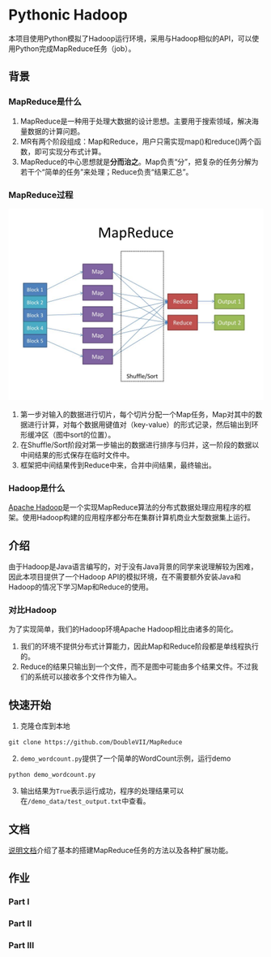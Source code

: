 
# Pythonic Hadoop
本项目使用Python模拟了Hadoop运行环境，采用与Hadoop相似的API，可以使用Python完成MapReduce任务（job）。

## 背景
### MapReduce是什么
1. MapReduce是一种用于处理大数据的设计思想。主要用于搜索领域，解决海量数据的计算问题。
2. MR有两个阶段组成：Map和Reduce，用户只需实现map()和reduce()两个函数，即可实现分布式计算。
3. MapReduce的中心思想就是**分而治之**。Map负责“分”，把复杂的任务分解为若干个“简单的任务”来处理；Reduce负责“结果汇总”。

### MapReduce过程

![alt mapreduce](/resource/mapreduce.jpg)
1. 第一步对输入的数据进行切片，每个切片分配一个Map任务，Map对其中的数据进行计算，对每个数据用键值对（key-value）的形式记录，然后输出到环形缓冲区（图中sort的位置）。
2. 在Shuffle/Sort阶段对第一步输出的数据进行排序与归并，这一阶段的数据以中间结果的形式保存在临时文件中。
3. 框架把中间结果传到Reduce中来，合并中间结果，最终输出。

### Hadoop是什么

[Apache Hadoop](https://hadoop.apache.org/)是一个实现MapReduce算法的分布式数据处理应用程序的框架。使用Hadoop构建的应用程序都分布在集群计算机商业大型数据集上运行。

## 介绍

由于Hadoop是Java语言编写的，对于没有Java背景的同学来说理解较为困难，因此本项目提供了一个Hadoop API的模拟环境，在不需要额外安装Java和Hadoop的情况下学习Map和Reduce的使用。

### 对比Hadoop

为了实现简单，我们的Hadoop环境Apache Hadoop相比由诸多的简化。

1. 我们的环境不提供分布式计算能力，因此Map和Reduce阶段都是单线程执行的。
2. Reduce的结果只输出到一个文件，而不是图中可能由多个结果文件。不过我们的系统可以接收多个文件作为输入。


## 快速开始

1. 克隆仓库到本地

```
git clone https://github.com/DoubleVII/MapReduce
```
2. `demo_wordcount.py`提供了一个简单的WordCount示例，运行demo
```
python demo_wordcount.py
```
3. 输出结果为`True`表示运行成功，程序的处理结果可以在`/demo_data/test_output.txt`中查看。

## 文档
[说明文档](/doc/README.md)介绍了基本的搭建MapReduce任务的方法以及各种扩展功能。

## 作业
### Part I
### Part II
### Part III
